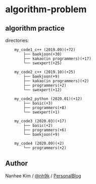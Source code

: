 # algorithm-problem

## algorithm practice  

directories:

		my_code1_c++ (2019.09)(+72)
            ├── baekjoon(+30)
            ├── kakao(in programmers)(+17)
            └── swexpert(+25)

		my_code2_c++ (2019.10)(+25)
            ├── baekjoon(+9)
            ├── kakao(in programmers)(+2)
            ├── programmers(+2)
            └── swexpert(+12)

		my_code2_python (2020.01)(+12)
            ├── basic(+3)
            ├── programmers(+8)
            └── swexpert(+1)

		my_code3 (2020.03)(+17)
            ├── basic(+2)
            ├── programmers(+6)
            └── baekjoon(+9)

		my_code4 (2020.09)(+2)
            └── programmers(+2)

## Author
Nanhee Kim / [@nh9k](https://github.com/nh9k) / [PersonalBlog](https://blog.naver.com/kimnanhee97)
